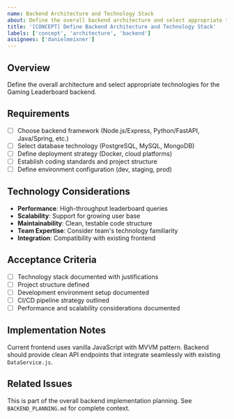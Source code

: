 ```yaml
---
name: Backend Architecture and Technology Stack
about: Define the overall backend architecture and select appropriate technologies
title: '[CONCEPT] Define Backend Architecture and Technology Stack'
labels: ['concept', 'architecture', 'backend']
assignees: ['danielmeixner']
---
```


## Overview
Define the overall architecture and select appropriate technologies for the Gaming Leaderboard backend.

## Requirements
- [ ] Choose backend framework (Node.js/Express, Python/FastAPI, Java/Spring, etc.)
- [ ] Select database technology (PostgreSQL, MySQL, MongoDB)
- [ ] Define deployment strategy (Docker, cloud platforms)
- [ ] Establish coding standards and project structure
- [ ] Define environment configuration (dev, staging, prod)

## Technology Considerations
- **Performance**: High-throughput leaderboard queries
- **Scalability**: Support for growing user base
- **Maintainability**: Clean, testable code structure
- **Team Expertise**: Consider team's technology familiarity
- **Integration**: Compatibility with existing frontend

## Acceptance Criteria
- [ ] Technology stack documented with justifications
- [ ] Project structure defined
- [ ] Development environment setup documented
- [ ] CI/CD pipeline strategy outlined
- [ ] Performance and scalability considerations documented

## Implementation Notes
Current frontend uses vanilla JavaScript with MVVM pattern. Backend should provide clean API endpoints that integrate seamlessly with existing `DataService.js`.

## Related Issues
This is part of the overall backend implementation planning. See `BACKEND_PLANNING.md` for complete context.